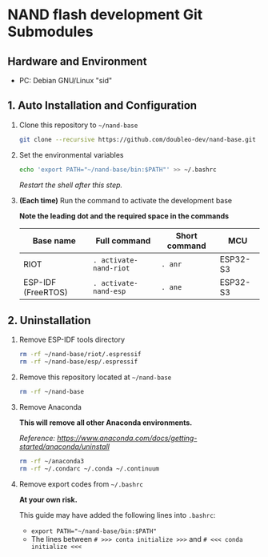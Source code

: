 NAND flash development Git Submodules
===

## Hardware and Environment

* PC: Debian GNU/Linux "sid"


## 1. Auto Installation and Configuration

1. Clone this repository to `~/nand-base`

    ```bash
    git clone --recursive https://github.com/doubleo-dev/nand-base.git ~/nand-base
    ```

2. Set the environmental variables

    ```bash
    echo 'export PATH="~/nand-base/bin:$PATH"' >> ~/.bashrc
    ```

    *Restart the shell after this step.*

3. **(Each time)** Run the command to activate the development base

    **Note the leading dot and the required space in the commands**

    | Base name           | Full command            | Short command | MCU      |
    | ---                 | ---                     | ---           | ---      |
    | RIOT                | `. activate-nand-riot`  | `. anr`       | ESP32-S3 |
    | ESP-IDF (FreeRTOS)  | `. activate-nand-esp`   | `. ane`       | ESP32-S3 |


## 2. Uninstallation

1. Remove ESP-IDF tools directory

    ```bash
    rm -rf ~/nand-base/riot/.espressif
    rm -rf ~/nand-base/esp/.espressif
    ```

2. Remove this repository located at `~/nand-base`

    ```bash
    rm -rf ~/nand-base
    ```

3. Remove Anaconda

    **This will remove all other Anaconda environments.**

    *Reference: https://www.anaconda.com/docs/getting-started/anaconda/uninstall*

    ```bash
    rm -rf ~/anaconda3
    rm -rf ~/.condarc ~/.conda ~/.continuum
    ```

4. Remove export codes from `~/.bashrc`

    **At your own risk.**

    This guide may have added the following lines into `.bashrc`:

    * `export PATH="~/nand-base/bin:$PATH"`
    * The lines between `# >>> conta initialize >>>` and `# <<< conda initialize <<<`

